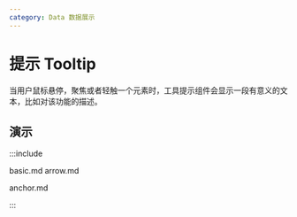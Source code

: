 ```yaml
---
category: Data 数据展示
---
```


# 提示 Tooltip

当用户鼠标悬停，聚焦或者轻触一个元素时，工具提示组件会显示一段有意义的文本，比如对该功能的描述。

## 演示

:::include

basic.md arrow.md

anchor.md

:::